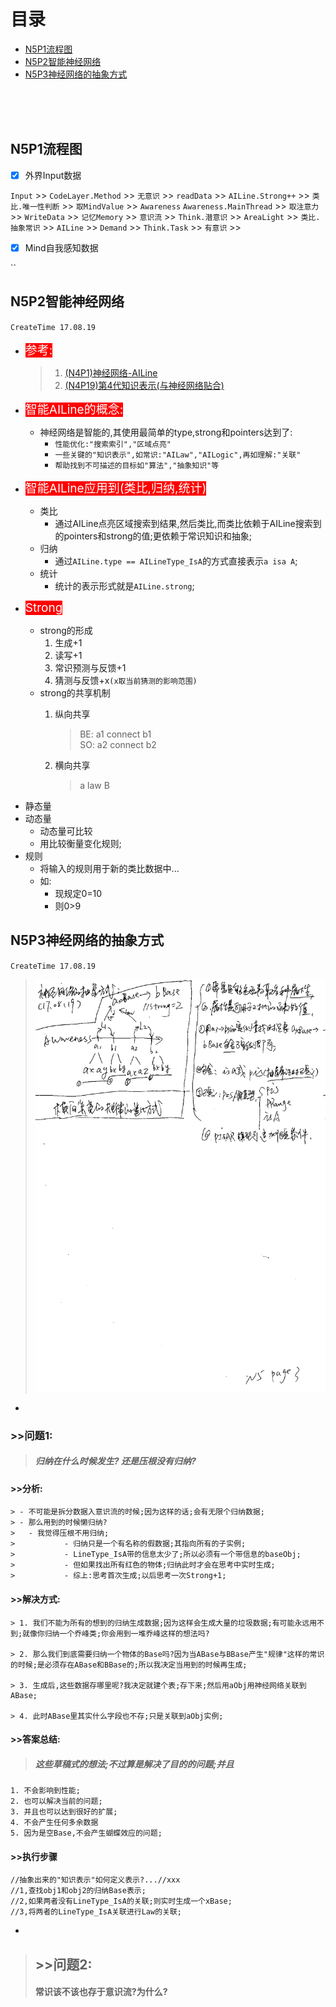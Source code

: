 # 目录


* [N5P1流程图](#n5p1流程图)
* [N5P2智能神经网络](#n5p2智能神经网络)
* [N5P3神经网络的抽象方式](#n5p2神经网络的抽象方式)

<br><br><br>

## N5P1流程图


- [x] 外界Input数据  

`Input` >> `CodeLayer.Method` >> `无意识` >> `readData` >> `AILine.Strong++` >> `类比.唯一性判断` >> `取MindValue` >> `Awareness` `Awareness.MainThread` >> `取注意力` >> `WriteData` >> `记忆Memory` >> `意识流` >> `Think.潜意识` >> `AreaLight` >> `类比.抽象常识` >> `AILine` >> `Demand` >> `Think.Task` >> `有意识` >> 

- [x] Mind自我感知数据

``

## N5P2智能神经网络
`CreateTime 17.08.19`

* <font style = "background:#F00;color:#FFF;font-size:19px;">参考:</font>

	> 1. [(N4P1)神经网络-AILine](Note4.md/#n4p1神经网络ailine)  
	> 2. [(N4P19)第4代知识表示(与神经网络贴合)](Note4.md/#n4p19第4代知识表示与神经网络贴合)

* <font style = "background:#F00;color:#FFF;font-size:19px;">智能AILine的概念:</font>

	* 神经网络是智能的,其使用最简单的type,strong和pointers达到了:
		* `性能优化:"搜索索引","区域点亮"`
		* `一些关键的"知识表示",如常识:"AILaw","AILogic",再如理解:"关联"`
		* `帮助找到不可描述的目标如"算法","抽象知识"等`

* <font style = "background:#F00;color:#FFF;font-size:19px;">智能AILine应用到(类比,归纳,统计)</font>
	
	* 类比
		* 通过AILine点亮区域搜索到结果,然后类比,而类比依赖于AILine搜索到的pointers和strong的值;更依赖于常识知识和抽象;
	* 归纳
		* 通过`AILine.type == AILineType_IsA`的方式直接表示`a isa A`;
	* 统计
		* 统计的表示形式就是`AILine.strong`;

* <font style = "background:#F00;color:#FFF;font-size:19px;">Strong</font>

	* strong的形成
		1. 生成+1
		2. 读写+1
		3. 常识预测与反馈+1
		4. 猜测与反馈+x`(x取当前猜测的影响范围)`
	* strong的共享机制
		1. 纵向共享
			
			> BE: a1 connect b1  
			> SO: a2 connect b2
			
		2. 横向共享
			> a law B  
			> 


- 静态量
- 动态量
	- 动态量可比较
	- 用比较衡量变化规则;
- 规则
	- 将输入的规则用于新的类比数据中...
	- 如:
		- 现规定0=10
		- 则0>9



## N5P3神经网络的抽象方式
`CreateTime 17.08.19`

> ![](img/N5P3.png)
         
* 


### >>问题1:
> ##### 归纳在什么时候发生? 还是压根没有归纳?


#### >>分析:
> 
```
> - 不可能是拆分数据入意识流的时候;因为这样的话;会有无限个归纳数据;
> - 那么用到的时候懒归纳?
> 	- 我觉得压根不用归纳;
>			- 归纳只是一个有名称的假数据;其指向所有的子实例;
>			- LineType_IsA带的信息太少了;所以必须有一个带信息的baseObj;
>			- 但如果找出所有红色的物体;归纳此时才会在思考中实时生成;
>			- 综上:思考首次生成;以后思考一次Strong+1;
```


#### >>解决方式:
> 
```
> 1. 我们不能为所有的想到的归纳生成数据;因为这样会生成大量的垃圾数据;有可能永远用不到;就像你归纳一个乔峰类;你会用到一堆乔峰这样的想法吗?  

> 2. 那么我们到底需要归纳一个物体的Base吗?因为当ABase与BBase产生"规律"这样的常识的时候;是必须存在ABase和BBase的;所以我决定当用到的时候再生成;  

> 3. 生成后,这些数据存哪里呢?我决定就建个表;存下来;然后用aObj用神经网络关联到ABase;  

> 4. 此时ABase里其实什么字段也不存;只是关联到aObj实例;
```

#### >>答案总结:  
> ##### 这些草稿式的想法;不过算是解决了目的的问题;并且  
```
1. 不会影响到性能;  
2. 也可以解决当前的问题;   
3. 并且也可以达到很好的扩展;  
4. 不会产生任何多余数据  
5. 因为是空Base,不会产生蝴蝶效应的问题;  
```

#### >>执行步骤
> 
```
//抽象出来的"知识表示"如何定义表示?...//xxx
//1,查找obj1和obj2的归纳Base表示;
//2,如果两者没有LineType_IsA的关联;则实时生成一个xBase;
//3,将两者的LineType_IsA关联进行Law的关联;
```

*

> ## >>问题2:
> #### 常识该不该也存于意识流?为什么?





<br><br><br><br><br><br><br><br>
	